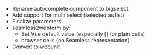 - Rename autocomplete component to bigselect
- Add support for multi select (selected as list)
- Finalize parameters
- seamless2webform.py:
    - Set Vue default value (especially [] for plain cells)
    - browser cells (no Seamless representation)
- Convert to webunit